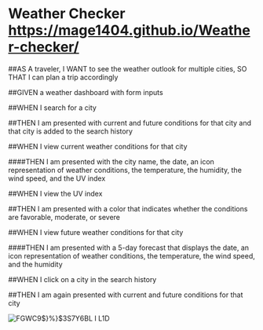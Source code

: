 # Weather Checker https://mage1404.github.io/Weather-checker/

##AS A traveler, I WANT to see the weather outlook for multiple cities, SO THAT I can plan a trip accordingly

##GIVEN a weather dashboard with form inputs

##WHEN I search for a city

##THEN I am presented with current and future conditions for that city and that city is added to the search history

##WHEN I view current weather conditions for that city

####THEN I am presented with the city name, the date, an icon representation of weather conditions, the temperature, the humidity, the wind speed, and the UV index

##WHEN I view the UV index

##THEN I am presented with a color that indicates whether the conditions are favorable, moderate, or severe

##WHEN I view future weather conditions for that city

####THEN I am presented with a 5-day forecast that displays the date, an icon representation of weather conditions, the temperature, the wind speed, and the humidity

##WHEN I click on a city in the search history

##THEN I am again presented with current and future conditions for that city

![FGWC9$}%}$3S7Y6BL I L1D](https://user-images.githubusercontent.com/99444229/161465994-7a19ba2c-213b-4aa1-92ea-02f3b7d1e1c1.png)
